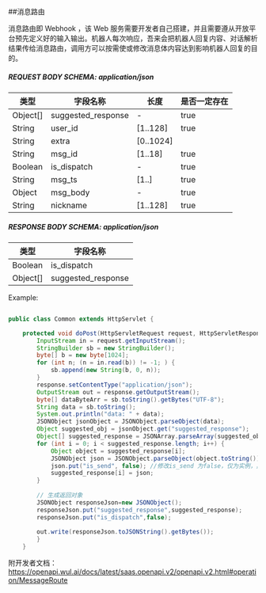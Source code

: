 ##消息路由

消息路由即 Webhook ，该 Web 服务需要开发者自己搭建，并且需要遵从开放平台预先定义好的输入输出。机器人每次响应，吾来会把机器人回复内容、对话解析结果传给消息路由，调用方可以按需使或修改消息体内容达到影响机器人回复的目的。


##### REQUEST BODY SCHEMA: application/json
|类型|字段名称|长度|是否一定存在|
| --- | --- | --- | --- |
|Object[]| suggested_response|-| true |
|String |user_id|[1..128]|true|
|String |extra| [0..1024]||
|String |msg_id|[1..18]|true|
|Boolean|is_dispatch| - |true|
|String |msg_ts| [1..]|true|
|Object |msg_body|-|true|
|String |nickname|[1..128] |true|

##### RESPONSE BODY SCHEMA: application/json
|类型|字段名称|
| --- | --- | 
|Boolean|is_dispatch|  
|Object[]|suggested_response| 

Example:

```java

public class Common extends HttpServlet {

    protected void doPost(HttpServletRequest request, HttpServletResponse response) throws ServletException, IOException {
        InputStream in = request.getInputStream();
        StringBuilder sb = new StringBuilder();
        byte[] b = new byte[1024];
        for (int n; (n = in.read(b)) != -1; ) {
            sb.append(new String(b, 0, n));
        }
        response.setContentType("application/json");
        OutputStream out = response.getOutputStream();
        byte[] dataByteArr = sb.toString().getBytes("UTF-8");
        String data = sb.toString();
        System.out.println("data: " + data);
        JSONObject jsonObject = JSONObject.parseObject(data);
        Object suggested_obj = jsonObject.get("suggested_response");
        Object[] suggested_response = JSONArray.parseArray(suggested_obj.toString()).toArray();
        for (int i = 0; i < suggested_response.length; i++) {
            Object object = suggested_response[i];
            JSONObject json = JSONObject.parseObject(object.toString());
            json.put("is_send", false); //修改is_send 为false，仅为实例，具体代码请结合业务逻辑
            suggested_response[i] = json;
        }
        
        // 生成返回对象
        JSONObject responseJson=new JSONObject();
        responseJson.put("suggested_response",suggested_response);
        responseJson.put("is_dispatch",false);
        
        out.write(responseJson.toJSONString().getBytes());
        }
    }

```

附开发者文档：
https://openapi.wul.ai/docs/latest/saas.openapi.v2/openapi.v2.html#operation/MessageRoute
